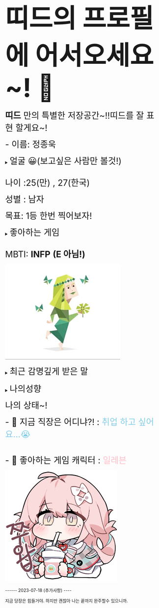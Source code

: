 # <span style="font-size:300%"> 띠드의 프로필에 어서오세요~! 👋 </span>


<span style="font-size:200%"> **띠드** 만의 특별한 저장공간~!!띠드를 잘 표현 할게요~! </span>

<span style="font-size:200%">- 이름: 정종욱</span> 

<details markdown="1">
  <summary> <span style="font-size:200%">얼굴 😀(보고싶은 사람만 볼것!) </span> </summary>
	<div markdown="1"> 
<Br>
<span style="font-size:150%"> 제주도 오설록 티 뮤지엄에서 찍은 사진 </span> </summary>

![이미지](JONGUK.jpg)

</details>

<br>

<span style="font-size:200%">나이 :25(만) , 27(한국)</span> 

<span style="font-size:200%">성별 : 남자</span> 

<span style="font-size:200%">목표: 1등 한번 찍어보자!</span>

<details markdown="1">
  <summary><span style="font-size:200%">좋아하는 게임</span></summary>
	<div markdown="1">

<span style="font-size:150%"> [테일즈런너](https://tr.hangame.com/index.asp) </span>

![이미지](talesrunner.png)

<span style="font-size:150%"> [이터널 리턴](https://playeternalreturn.com/main?hl=ko-KR) </span>


![이미지](이터널리턴.webp)

</details>

<br>

<span style="font-size:200%">MBTI: <a>**INFP**</A> **(E 아님!)**</span>

![이미지](infp.webp)
<details markdown="1">

  <summary>
<span style="font-size:200%">최근 감명깊게 받은 말</span> </summary>
	<div markdown="1">
<br>
<span style="font-size:150%">시도해 보고, 실패해도, 상관없어 또 시도하고 실패하더라도 더 잘 실패하면 돼</span>

![이미지](try.jpg)

</details>

<br>

<details markdown="1">
  <summary> <span style="font-size:200%">나의성향</span> </summary>
	<div markdown="1">
<br>
<span style="font-size:150%"><span style="background-color:black"><span style="color:white">완벽하지는 않지만 게임에서 나온 나의 성향 결과!</span>

![이미지](ALTER_EGO.jpg)

  
</details> 


<span style="font-size:200%">나의 상태~!</span>

<span style="font-size:200%">- 🔭 지금 직장은 어디냐?! :<span style="color:skyblue"> 취업 하고 싶어요...😭</span>

<br>

<span style="font-size:200%">- 🌱 좋아하는 게임 캐릭터 : <span style="color:pink">일레븐 </span>

![이미지](일레븐쭈왑.png)

------ 2023-07-18 (추가사항) ----

지금 당장은 힘들거야. 하지만 괜찮아 나는 끝까지 완주할수 있으니까.


